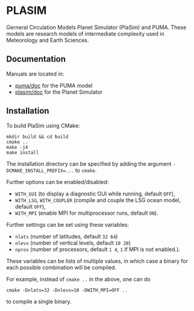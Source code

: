 PLASIM
======

Gerneral Circulation Models Planet Simulator (PlaSim) and PUMA. These models are research models of intermediate complexity used in Meteorology and Earth Sciences.

## Documentation
Manuals are located in:

- [puma/doc](./puma/doc) for the PUMA model
- [plasim/doc](./plasim/doc) for the Planet Simulator

## Installation ##
To build PlaSim using CMake:

```
mkdir build && cd build
cmake ..
make -j4
make install
```

The installation directory can be specified by adding the argument `-DCMAKE_INSTALL_PREFIX=...` to `cmake`.

Further options can be enabled/disabled:
- `WITH_GUI` (to display a diagnostic GUI while running, default `OFF`),
- `WITH_LSG`, `WITH_COUPLER` (compile and couple the LSG ocean model, default `OFF`),
- `WITH_MPI` (enable MPI for multiprocessor runs, default `ON`).

Further settings can be set using these variables:
- `nlats` (number of latitudes, default `32 64`)
- `nlevs` (number of vertical levels, default `10 20`)
- `npros` (number of processors, default `1 4`, `1` if MPI is not enabled.).

These variables can be lists of multiple values, in which case a binary for each possible combination will be compiled.

For example, instead of `cmake ..` in the above, one can do
```
cmake -Dnlats=32 -Dnlevs=10 -DWITH_MPI=OFF ..
```
to compile a single binary.
